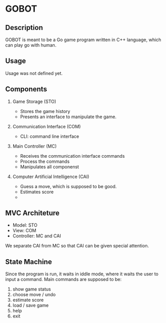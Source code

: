 # GOBOT

## Description
GOBOT is meant to be a Go game program written in C++ language, which can play go with human.

## Usage
Usage was not defined yet.

## Components

1. Game Storage (STO)
   - Stores the game history
   - Presents an interface to manipulate the game.

2. Communication Interface (COM)
   - CLI: command line interface

3. Main Controller (MC)
   - Receives the communication interface commands
   - Process the commands
   - Manipulates all componenst

4. Computer Artificial Intelligence (CAI)
   - Guess a move, which is supposed to be good.
   - Estimates score
   - 

## MVC Architeture
- Model: STO
- View: COM
- Controller: MC and CAI

We separate CAI from MC so that CAI can be given special attention.

## State Machine

Since the program is run, it waits in iddle mode, where it waits the user to input a command.
Main commands are supposed to be:

1. show game status
2. choose move / undo
3. estimate score
4. load / save game
5. help
6. exit

